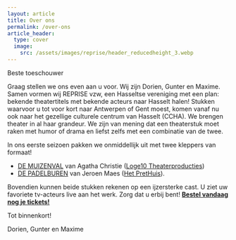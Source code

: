 ```yaml
---
layout: article
title: Over ons
permalink: /over-ons
article_header:
  type: cover
  image:
    src: /assets/images/reprise/header_reducedheight_3.webp
---
```


Beste toeschouwer

Graag stellen we ons even aan u voor. Wij zijn Dorien, Gunter en Maxime. Samen vormen wij REPRISE vzw, een Hasseltse vereniging met een plan: bekende theatertitels met bekende acteurs naar Hasselt halen!
Stukken waarvoor u tot voor kort naar Antwerpen of Gent moest, komen vanaf nu ook naar het gezellige culturele centrum van Hasselt (CCHA).
We brengen theater in al haar grandeur. We zijn van mening dat een theaterstuk moet raken met humor of drama en liefst zelfs met een combinatie van de twee.

In ons eerste seizoen pakken we onmiddellijk uit met twee kleppers van formaat!
- [DE MUIZENVAL](/voorstellingen/de-muizenval) van Agatha Christie ([Loge10 Theaterproducties](https://www.loge10.be/))
- [DE PADELBUREN](/voorstellingen/de-padelburen) van Jeroen Maes ([Het PretHuis](https://www.prethuis.be/)).

Bovendien kunnen beide stukken rekenen op een ijzersterke cast. U ziet uw favoriete tv-acteurs live aan het werk.
Zorg dat u erbij bent! **[Bestel vandaag nog je tickets!](/tickets)**

Tot binnenkort!

Dorien, Gunter en Maxime
